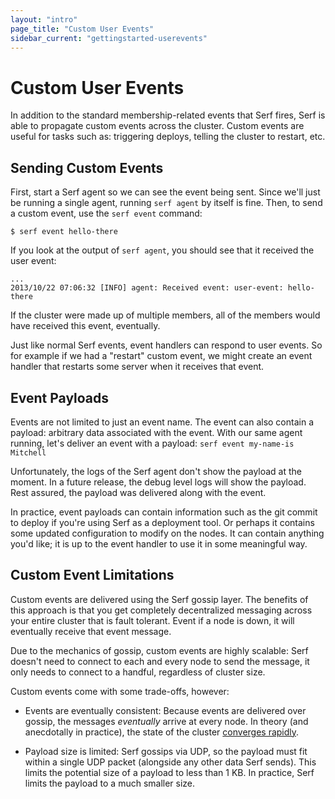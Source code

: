```yaml
---
layout: "intro"
page_title: "Custom User Events"
sidebar_current: "gettingstarted-userevents"
---
```


# Custom User Events

In addition to the standard membership-related events that Serf fires,
Serf is able to propagate custom events across the cluster. Custom events
are useful for tasks such as: triggering deploys, telling the cluster to
restart, etc.

## Sending Custom Events

First, start a Serf agent so we can see the event being sent. Since we'll
just be running a single agent, running `serf agent` by itself is fine.
Then, to send a custom event, use the `serf event` command:

```
$ serf event hello-there
```

If you look at the output of `serf agent`, you should see that it received
the user event:

```
...
2013/10/22 07:06:32 [INFO] agent: Received event: user-event: hello-there
```

If the cluster were made up of multiple members, all of the members
would have received this event, eventually.

Just like normal Serf events, event handlers can respond to user events.
So for example if we had a "restart" custom event, we might create an
event handler that restarts some server when it receives that event.

## Event Payloads

Events are not limited to just an event name. The event can also contain
a payload: arbitrary data associated with the event. With our same agent
running, let's deliver an event with a payload: `serf event my-name-is Mitchell`

Unfortunately, the logs of the Serf agent don't show the payload at the
moment. In a future release, the debug level logs will show the payload.
Rest assured, the payload was delivered along with the event.

In practice, event payloads can contain information such as the git commit
to deploy if you're using Serf as a deployment tool. Or perhaps it contains
some updated configuration to modify on the nodes. It can contain anything
you'd like; it is up to the event handler to use it in some meaningful way.

## Custom Event Limitations

Custom events are delivered using the Serf gossip layer. The benefits of
this approach is that you get completely decentralized messaging across
your entire cluster that is fault tolerant. Event if a node is down, it will
eventually receive that event message.

Due to the mechanics of gossip, custom
events are highly scalable: Serf doesn't need to connect to each and every
node to send the message, it only needs to connect to a handful, regardless
of cluster size.

Custom events come with some trade-offs, however:

* Events are eventually consistent: Because events are delivered over
  gossip, the messages _eventually_ arrive at every node. In theory
  (and anecdotally in practice), the state of the cluster
  [converges rapidly](/docs/internals/simulator.html).

* Payload size is limited: Serf gossips via UDP, so the payload must fit
  within a single UDP packet (alongside any other data Serf sends). This
  limits the potential size of a payload to less than 1 KB. In practice,
  Serf limits the payload to a much smaller size.

